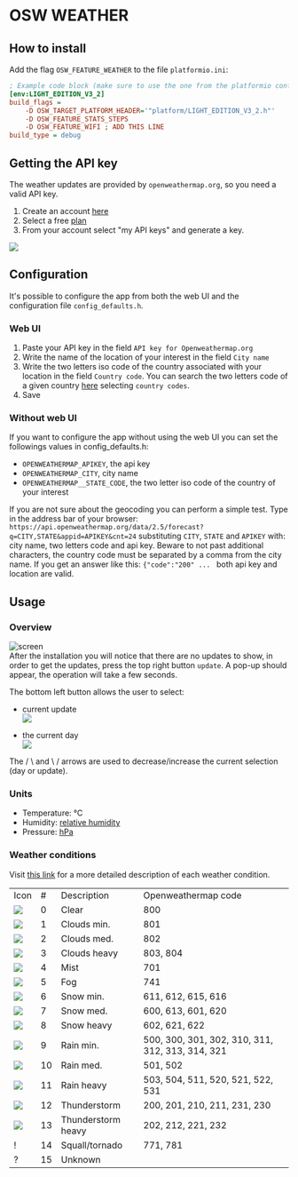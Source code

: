 # OSW WEATHER

## How to install
Add the flag `OSW_FEATURE_WEATHER` to the file `platformio.ini`:
```ini
; Example code block (make sure to use the one from the platformio config!)
[env:LIGHT_EDITION_V3_2]
build_flags =
	-D OSW_TARGET_PLATFORM_HEADER='"platform/LIGHT_EDITION_V3_2.h"'
	-D OSW_FEATURE_STATS_STEPS
	-D OSW_FEATURE_WIFI ; ADD THIS LINE
build_type = debug
```

## Getting the API key
The weather updates are provided by `openweathermap.org`, so you need a valid API key. 
1. Create an account [here](https://openweathermap.org/)
2. Select a free [plan](https://openweathermap.org/price)
3. From your account select "my API keys" and generate a key.

![](/assets/apps/OswWeather/key.png)

## Configuration
It's possible to configure the app from both the web UI and the configuration file `config_defaults.h`.

### Web UI
1. Paste your API key in the field `API key for Openweathermap.org`
2. Write the name of the location of your interest in the field `City name`
3. Write the two letters iso code of the country associated with your location in the field `Country code`. You can search the two letters code of a given country [here](https://www.iso.org/obp/ui/#home) selecting `country codes`.
4. Save

### Without web UI
If you want to configure the app without using the web UI you can set the followings values in config_defaults.h:
- `OPENWEATHERMAP_APIKEY`, the api key
- `OPENWEATHERMAP_CITY`, city name
- `OPENWEATHERMAP__STATE_CODE`, the two letter iso code of the country of your interest

If you are not sure about the geocoding you can perform a simple test.
Type in the address bar of your browser: `https://api.openweathermap.org/data/2.5/forecast?q=CITY,STATE&appid=APIKEY&cnt=24` substituting `CITY`, `STATE` and `APIKEY` with: city name, two letters code and api key. Beware to not past additional characters, the country code must be separated by a comma from the city name. If you get an answer like this: `{"code":"200" ... ` both api key and location are valid.

## Usage
### Overview
![screen](/assets/apps/OswWeather/sync.png)   
After the installation you will notice that there are no updates to show, in order to get the updates, press the top right button `update`. A pop-up should appear, the operation will take a few seconds.  

The bottom left button allows the user to select:  

* current update  
![](/assets/apps/OswWeather/h.png)

* the current day  
![](/assets/apps/OswWeather/day.png)

The / \  and \ /  arrows are used to decrease/increase the current selection (day or update).

### Units
- Temperature: °C
- Humidity: [relative humidity](https://en.wikipedia.org/wiki/Humidity#Relative_humidity)
- Pressure: [hPa](https://en.wikipedia.org/wiki/Pascal_(unit)#Multiples_and_submultiples)

### Weather conditions 
Visit [this link](https://openweathermap.org/weather-conditions#Weather-Condition-Codes-2) for a more detailed description of each weather condition.

<table>
    <tr>
        <td>Icon</td>
        <td>#</td>
        <td>Description</td>
        <td>Openweathermap code</td>
    </tr>
    <tr>
        <td><img src="/assets/apps/OswWeather/sun.png"></td>
        <td>0</td>
        <td>Clear</td>
        <td>800</td>
    </tr>
    <tr>
        <td><img src="/assets/apps/OswWeather/cl1.png"></td>
        <td>1</td>
        <td>Clouds min.</td>
        <td>801</td>
    </tr>
    <tr>
        <td><img src="/assets/apps/OswWeather/cl2.png"></td>
        <td>2</td>
        <td>Clouds med.</td>
        <td>802</td>
    </tr>
    <tr>
        <td><img src="/assets/apps/OswWeather/cl3.png"></td>
        <td>3</td>
        <td>Clouds heavy</td>
        <td>803, 804</td>
    </tr>
    <tr>
        <td><img src="/assets/apps/OswWeather/mist.png"></td>
        <td>4</td>
        <td>Mist</td>
        <td>701</td>
    </tr>
    <tr>
        <td><img src="/assets/apps/OswWeather/fog.png"></td>
        <td>5</td>
        <td>Fog</td>
        <td>741</td>
    </tr>
    <tr>
        <td><img src="/assets/apps/OswWeather/snow1.png"></td>
        <td>6</td>
        <td>Snow min.</td>
        <td>611, 612, 615, 616</td>
    </tr>
    <tr>
        <td><img src="/assets/apps/OswWeather/snow2.png"></td>
        <td>7</td>
        <td>Snow med.</td>
        <td>600, 613, 601, 620</td>
    </tr>
    <tr>
        <td><img src="/assets/apps/OswWeather/snow3.png"></td>
        <td>8</td>
        <td>Snow heavy</td>
        <td>602, 621, 622</td>
    </tr>
    <tr>
        <td><img src="/assets/apps/OswWeather/rain1.png"></td>
        <td>9</td>
        <td>Rain min.</td>
        <td>500, 300, 301, 302, 310, 311, 312, 313, 314, 321</td>
    </tr>
    <tr>
        <td><img src="/assets/apps/OswWeather/rain2.png"></td>
        <td>10</td>
        <td>Rain med.</td>
        <td>501, 502</td>
    </tr>
    <tr>
        <td><img src="/assets/apps/OswWeather/rain3.png"></td>
        <td>11</td>
        <td>Rain heavy</td>
        <td>503, 504, 511, 520, 521, 522, 531</td>
    </tr>
    <tr>
        <td><img src="/assets/apps/OswWeather/th1.png"></td>
        <td>12</td>
        <td>Thunderstorm</td>
        <td>200, 201, 210, 211, 231, 230</td>
    </tr>
    <tr>
        <td><img src="/assets/apps/OswWeather/th2.png"></td>
        <td>13</td>
        <td>Thunderstorm heavy</td>
        <td>202, 212, 221, 232</td>
    </tr>
    <tr>
        <td>!</td>
        <td>14</td>
        <td>Squall/tornado</td>
        <td>771, 781</td>
    </tr>
    <tr>
        <td>?</td>
        <td>15</td>
        <td>Unknown</td>
        <td></td>
    </tr>
</table>